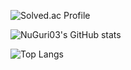 <div>

![Solved.ac Profile](http://mazassumnida.wtf/api/generate_badge?boj=sym2596)

![NuGuri03's GitHub stats](https://github-readme-stats.vercel.app/api?username=NuGuri03&show_icons=true&theme=radical)
</div>

<div>
  
![Top Langs](https://github-readme-stats.vercel.app/api/top-langs/?username=NuGuri03)

</div>

<!---
NuGuri03/NuGuri03 is a ✨ special ✨ repository because its `README.md` (this file) appears on your GitHub profile.
You can click the Preview link to take a look at your changes.
--->
